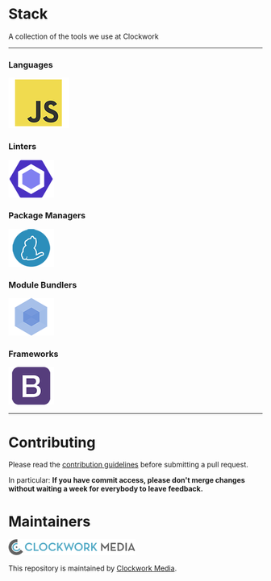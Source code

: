 # Stack

A collection of the tools we use at Clockwork

---

### Languages

![JS](./img/js-padded.png)

### Linters

[![ESLint](./img/eslint-padded-90.png)](http://eslint.org/)

### Package Managers

[![Yarn](./img/yarn-padded-90.png)](https://yarnpkg.com/)

### Module Bundlers

[![Webpack](./img/webpack-padded-90.png)](https://webpack.github.io/)

### Frameworks

[![Bootstrap](./img/bootstrap-padded-90.png)](http://getbootstrap.com/)

---

Contributing
======

Please read the [contribution guidelines] before submitting a pull request.

In particular: <strong>If you have commit access, please don't merge changes without
waiting a week for everybody to leave feedback.</strong>

[contribution guidelines]: ../../../contributing

Maintainers
======

![clockwork](./assets/logos/logo.png)

This repository is maintained by [Clockwork Media](//www.clockworkmedia.co.za).

